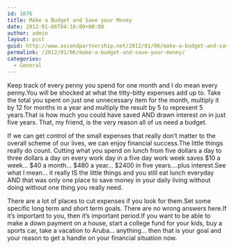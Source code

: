 ```yaml
---
id: 1076
title: Make a Budget and Save your Money
date: 2012-01-06T04:16:00+00:00
author: admin
layout: post
guid: http://www.ascendpartnership.net/2012/01/06/make-a-budget-and-save-your-money/
permalink: /2012/01/06/make-a-budget-and-save-your-money/
categories:
  - General
---
```

Keep track of every penny you spend for one month and I do mean every penny.You will be shocked at what the titty-bitty expenses add up to. Take the total you spent on just one unnecessary item for the month, multiply it by 12 for months in a year and multiply the result by 5 to represent 5 years.That is how much you could have saved AND drawn interest on in just five years. That, my friend, is the very reason all of us need a budget.

If we can get control of the small expenses that really don’t matter to the overall scheme of our lives, we can enjoy financial success.The little things really do count. Cutting what you spend on lunch from five dollars a day to three dollars a day on every work day in a five day work week saves $10 a week… $40 a month… $480 a year… $2400 in five years….plus interest.See what I mean… it really IS the little things and you still eat lunch everyday AND that was only one place to save money in your daily living without doing without one thing you really need.

There are a lot of places to cut expenses if you look for them.Set some specific long term and short term goals. There are no wrong answers here.If it’s important to you, then it’s important period.If you want to be able to make a down payment on a house, start a college fund for your kids, buy a sports car, take a vacation to Aruba… anything… then that is your goal and your reason to get a handle on your financial situation now.